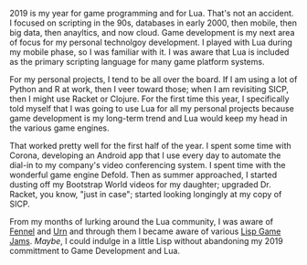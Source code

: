 2019 is my year for game programming and for Lua. That's not an accident. I focused on scripting in the 90s, 
databases in early 2000, then mobile, then big data, then anayltics, and now cloud. Game development is my next area of focus
for my personal technolgoy development. I played with Lua during my mobile phase, so I was familiar with it. I was aware that Lua
is included as the primary scripting language for many game platform systems. 

For my personal projects, I tend to be all over the board. If I am using a lot of Python and R at work, then I veer toward those;
when I am revisiting SICP, then I might use Racket or Clojure. For the first time this year, I specifically told myself 
that I was going to use Lua for all my personal projects because game development is my long-term trend and Lua would keep my
head in the various game engines. 

That worked pretty well for the first half of the year. I spent some time with Corona, developing an Android app that I use
every day to automate the dial-in to my company's video conferencing system. I spent time with the wonderful game engine 
Defold. Then as summer approached, I started dusting off my Bootstrap World videos for my daughter; upgraded Dr. Racket, you know,
"just in case"; started looking longingly at my copy of SICP. 

From my months of lurking around the Lua community, I was aware of [Fennel](https://fennel-lang.org) and [Urn](https://urn-lang.com)
and through them I became aware of various [Lisp Game Jams](https://github.com/lispgames/lispgames.github.io/wiki/Lisp-Game-Jams). _Maybe_, 
I could indulge in a little Lisp without abandoning my 2019 committment to Game Development and Lua. 

